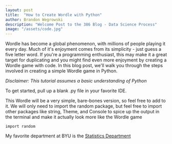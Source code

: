 ```yaml
---
layout: post
title:  "How to Create Wordle with Python"
author: Brandon Wegrowski
description: "Welcome Post to the 386 Blog - Data Science Process"
image: "/assets/code.jpg"
--- 
```


Wordle has become a global phenomenon, with millions of people playing it every day. Much of it's enjoyment comes from its simplicity  - just guess a five letter word. If you're a programming enthusiast, this may make it a great target for duplicating and you might find even more enjoyment by creating a Wordle game with code. In this blog post, we'll walk you through the steps involved in creating a simple Wordle game in Python.

*Disclaimer: This tutorial assumes a basic understanding of Python*

To get started, pull up a blank .py file in your favorite IDE.

This Wordle will be a very simple, bare-bones version, so feel free to add to it. We will only need to import the random package, but feel free to import other packages like string, Theme, and Console to spice up the output in the terminal and make it actually look more like the Wordle game

<code>import random</code>



My favorite department at BYU is the <a href="https:statistics.byu.edu" target="_blank">Statistics Department</a>






